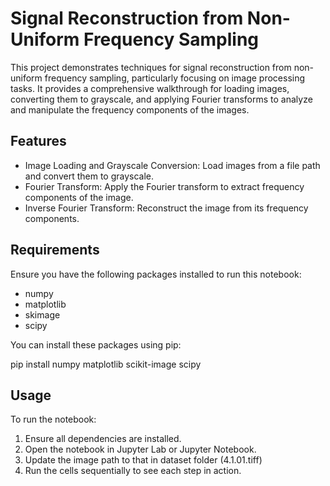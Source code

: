 # Signal Reconstruction from Non-Uniform Frequency Sampling

This project demonstrates techniques for signal reconstruction from non-uniform frequency sampling, particularly focusing on image processing tasks. It provides a comprehensive walkthrough for loading images, converting them to grayscale, and applying Fourier transforms to analyze and manipulate the frequency components of the images.

## Features

- Image Loading and Grayscale Conversion: Load images from a file path and convert them to grayscale.
- Fourier Transform: Apply the Fourier transform to extract frequency components of the image.
- Inverse Fourier Transform: Reconstruct the image from its frequency components.

## Requirements

Ensure you have the following packages installed to run this notebook:
- numpy
- matplotlib
- skimage
- scipy

You can install these packages using pip:

pip install numpy matplotlib scikit-image scipy

## Usage

To run the notebook:
1. Ensure all dependencies are installed.
2. Open the notebook in Jupyter Lab or Jupyter Notebook.
3. Update the image path to that in dataset folder (4.1.01.tiff)
4. Run the cells sequentially to see each step in action.
